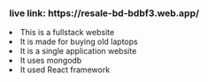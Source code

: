 <h3>live link: https://resale-bd-bdbf3.web.app/</h3>

<li>This is a fullstack website</li>
<li>It is made for buying old laptops</li>
<li>It is a single application website</li>
<li>It uses mongodb</li>
<li>It used React framework</li>